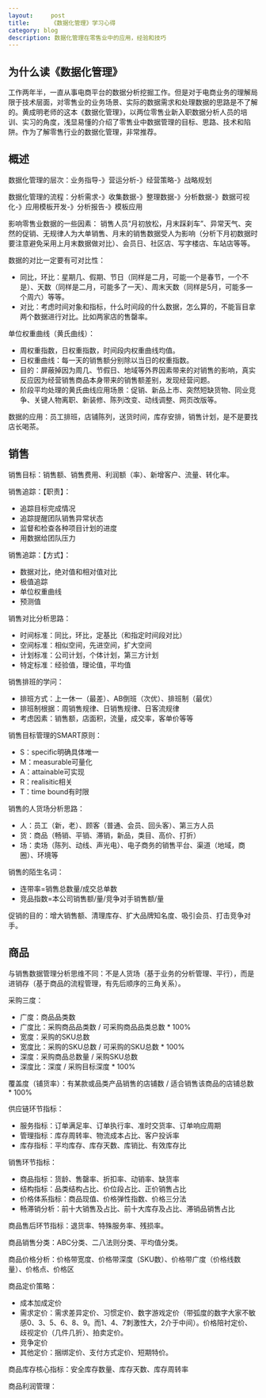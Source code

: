 ```yaml
---
layout:     post
title:      《数据化管理》学习心得
category: blog
description: 数据化管理在零售业中的应用，经验和技巧
---
```


## 为什么读《数据化管理》

工作两年半，一直从事电商平台的数据分析挖掘工作。但是对于电商业务的理解局限于技术层面，对零售业的业务场景、实际的数据需求和处理数据的思路是不了解的。黄成明老师的这本《数据化管理》，以两位零售业新入职数据分析人员的培训、实习的角度，浅显易懂的介绍了零售业中数据管理的目标、思路、技术和陷阱。作为了解零售行业的数据化管理，非常推荐。


## 概述

数据化管理的层次：业务指导-》营运分析-》经营策略-》战略规划

数据化管理的流程：分析需求-》收集数据-》整理数据-》分析数据-》数据可视化-》应用模板开发-》分析报告-》模板应用

影响零售业数据的一些因素：
销售人员“月初放松，月末踩刹车”、异常天气、突然的促销、无规律人为大单销售、月末的销售数据受人为影响（分析下月初数据时要注意避免采用上月末数据做对比）、会员日、社区店、写字楼店、车站店等等。

数据的对比一定要有可对比性：
* 同比，环比：星期几、假期、节日（同样是二月，可能一个是春节，一个不是）、天数（同样是二月，可能多了一天）、周末天数（同样是5月，可能多一个周六）等等。
* 对比：考虑时间对象和指标，什么时间段的什么数据，怎么算的，不能盲目拿两个数据进行对比。比如两家店的售罄率。

单位权重曲线（黄氏曲线）：
* 周权重指数，日权重指数，时间段内权重曲线均值。
* 日权重曲线：每一天的销售额分别除以当日的权重指数。
* 目的：屏蔽掉因为周几、节假日、地域等外界因素带来的对销售的影响，真实反应因为经营销售商品本身带来的销售额差别，发现经营问题。
* 阶段平均处理的黄氏曲线应用场景：促销、新品上市、突然短缺货物、同业竞争、关键人物离职、新装修、陈列改变、动线调整、网页改版等。

数据的应用：员工排班，店铺陈列，送货时间，库存安排，销售计划，是不是要找店长喝茶。

## 销售

销售目标：销售额、销售费用、利润额（率）、新增客户、流量、转化率。

销售追踪：【职责】：
* 追踪目标完成情况
* 追踪提醒团队销售异常状态
* 监督和检查各种项目计划的进度
* 用数据给团队压力

销售追踪：【方式】：
* 数据对比，绝对值和相对值对比
* 极值追踪
* 单位权重曲线
* 预测值

销售对比分析思路：
* 时间标准：同比，环比，定基比（和指定时间段对比）
* 空间标准：相似空间，先进空间，扩大空间
* 计划标准：公司计划，个体计划，第三方计划
* 特定标准：经验值，理论值，平均值

销售排班的学问：
* 排班方式：上一休一（最差）、AB倒班（次优）、排班制（最优）
* 排班制根据：周销售规律、日销售规律、日客流规律
* 考虑因素：销售额，店面积，流量，成交率，客单价等等

销售目标管理的SMART原则：
* S：specific明确具体唯一
* M：measurable可量化
* A：attainable可实现
* R：realisitic相关
* T：time bound有时限

销售的人货场分析思路：
* 人：员工（新，老）、顾客（普通、会员、回头客）、第三方人员
* 货：商品（畅销、平销、滞销，新品，类目、高价、打折）
* 场：卖场（陈列、动线、声光电）、电子商务的销售平台、渠道（地域，商圈）、环境等

销售的陌生名词：
* 连带率=销售总数量/成交总单数
* 竞品指数=本公司销售额/量/竞争对手销售额/量

促销的目的：增大销售额、清理库存、扩大品牌知名度、吸引会员、打击竞争对手。

## 商品
与销售数据管理分析思维不同：不是人货场（基于业务的分析管理、平行），而是进销存（基于商品的流程管理，有先后顺序的三角关系）。

采购三度：
* 广度：商品品类数
* 广度比：采购商品品类数 / 可采购商品品类总数 * 100%
* 宽度：采购的SKU总数
* 宽度比：采购的SKU总数 / 可采购的SKU总数 * 100%
* 深度：采购商品总数量 / 采购SKU总数
* 深度比：深度 / 采购目标深度 * 100%

覆盖度（铺货率）：有某款或品类产品销售的店铺数 / 适合销售该商品的店铺总数 * 100%

供应链环节指标：
* 服务指标：订单满足率、订单执行率、准时交货率、订单响应周期
* 管理指标：库存周转率、物流成本占比、客户投诉率
* 库存指标：平均库存、库存天数、库销比、有效库存比

销售环节指标：
* 商品指标：货龄、售罄率、折扣率、动销率、缺货率
* 结构指标：品类结构占比、价位段占比、正价销售占比
* 价格体系指标：商品现值、价格弹性指数、价格三分法
* 畅滞销分析：前十大销售及占比、前十大库存及占比、滞销品销售占比

商品售后环节指标：退货率、特殊服务率、残损率。

商品销售分类：ABC分类、二八法则分类、平均值分类。

商品价格分析：价格带宽度、价格带深度（SKU数）、价格带广度（价格线数量）、价格点、价格区

商品定价策略：
* 成本加成定价
* 需求定价：需求差异定价、习惯定价、数字游戏定价（带弧度的数字大家不敏感0、3、5、6、8、9。而1、4、7刺激性大，2介于中间）。价格陪衬定价、歧视定价（几件几折）、拍卖定价。
* 竞争定价
* 其他定价：捆绑定价、支付方式定价、短期特价。

商品库存核心指标：安全库存数量、库存天数、库存周转率

商品利润管理：



